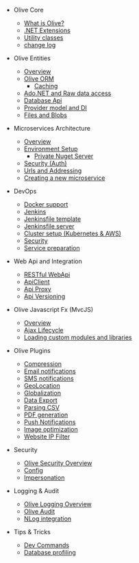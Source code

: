 * Olive Core
    * [What is Olive?](README.md)
    * [.NET Extensions](Core/Extensions.md)
    * [Utility classes](Core/Utilities.md)
    * [change log](ChangeLog.md)
    
* Olive Entities
    * [Overview](Entities/Overview.md)
    * [Olive ORM](Entities/ORM.md)
       * [Caching](Entities/Cache.md)
    * [Ado.NET and Raw data access](Entities/AdoNet.md)
    * [Database Api](Entities/Database.md)
    * [Provider model and DI](Entities/DI.md)
    * [Files and Blobs](Entities/Blob.md)

* Microservices Architecture
    * [Overview](Microservices/Overview.md)
    * [Environment Setup](Microservices/Setup.md)
        * [Private Nuget Server](Microservices/PrivateNuget.md)
    * [Security (Auth)](Microservices/Security.md)
    * [Urls and Addressing](Microservices/Addressing.md)
    * [Creating a new microservice](Microservices/Create.New.md)

* DevOps
    * [Docker support](DevOps/Docker.md)
    * [Jenkins](DevOps/Jenkins.md)
    * [Jenkinsfile template](DevOps/MSharp-Jenkinsfile.md)
    * [Jenkinsfile server](DevOps/PreparingJenkinsServer.md)
    * [Cluster setup (Kubernetes & AWS)](DevOps/Cluster-setup.md)
    * [Security](DevOps/Security.md)
    * [Service preparation](DevOps/Service-preparation.md)
        
* Web Api and Integration
    * [RESTful WebApi](Api/WebApi.md)
    * [ApiClient](Api/ApiClient.md)
    * [Api Proxy](Api/Proxy.md)
    * [Api Versioning](Api/Versioning.md)


* Olive Javascript Fx (MvcJS)
    * [Overview](MvcJS/Overview.md)
    * [Ajax Lifecycle](MvcJS/AjaxLifecycle.md)
    * [Loading custom modules and libraries](MvcJS/Library.md)
    
    
* Olive Plugins
    * [Compression](Services/Compression.md)
    * [Email notifications](Services/Email.md)
    * [SMS notifications](Services/SMS.md)
    * [GeoLocation](Services/GeoLocation.md)
    * [Globalization]()
    * [Data Export]()
    * [Parsing CSV](Services/CSV.md)
    * [PDF generation]()
    * [Push Notifications](Services/PushNotification.md)
    * [Image optimization]()
    * [Website IP Filter]()

* Security
    * [Olive Security Overview](Security/Security.md)
    * [Config](Security/Config.md)
    * [Impersonation]()
    
* Logging & Audit
    * [Olive Logging Overview](Logging/Logging.md)
    * [Olive Audit](Logging/Audit.md)
    * [NLog integration](Logging/NLog.md)

* Tips & Tricks
    * [Dev Commands](Tips/DevCommands.md)
    * [Database profiling]()
     
